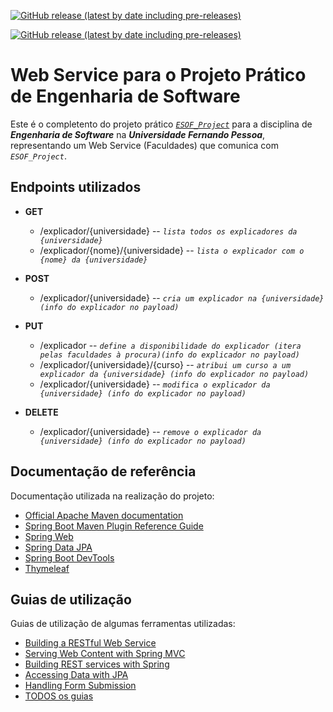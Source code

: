 [![GitHub release (latest by date including pre-releases)](https://img.shields.io/github/v/release/RetlavSource/ESOF_Project_2?color=green&include_prereleases&label=ultima%20vers%C3%A3o&style=plastic)](https://github.com/RetlavSource/ESOF_Project_2/releases)

[![GitHub release (latest by date including pre-releases)](https://img.shields.io/github/v/release/RetlavSource/ESOF_Projecto?color=green&include_prereleases&label=%C3%BAltima%20vers%C3%A3o%20do%20ESOF_Poject&style=plastic)](https://github.com/RetlavSource/ESOF_Project/releases)

# Web Service para o Projeto Prático de Engenharia de Software

Este é o completento do projeto prático [*`ESOF_Project`*](https://github.com/RetlavSource/ESOF_Project) para a disciplina de  ***Engenharia de Software*** na ***Universidade Fernando Pessoa***, representando um Web Service (Faculdades) que comunica com *`ESOF_Project`*.

## Endpoints utilizados
*   **GET**
    *   /explicador/{universidade} -- *`lista todos os explicadores da {universidade}`*
    *   /explicador/{nome}/{universidade} -- *`lista o explicador com o {nome} da {universidade}`*

*   **POST**
    *   /explicador/{universidade} -- *`cria um explicador na {universidade} (info do explicador no payload)`*

*   **PUT**
    *   /explicador -- *`define a disponibilidade do explicador (itera pelas faculdades à procura)(info do explicador no payload)`*
    *   /explicador/{universidade}/{curso} -- *`atribui um curso a um explicador da {universidade} (info do explicador no payload)`*
    *   /explicador/{universidade} -- *`modifica o explicador da {universidade} (info do explicador no payload)`*
    
*   **DELETE**
    *   /explicador/{universidade} -- *`remove o explicador da {universidade} (info do explicador no payload)`*

## Documentação de referência
Documentação utilizada na realização do projeto:
*   [Official Apache Maven documentation](https://maven.apache.org/guides/index.html)
*   [Spring Boot Maven Plugin Reference Guide](https://docs.spring.io/spring-boot/docs/2.2.0.RELEASE/maven-plugin/)
*   [Spring Web](https://docs.spring.io/spring-boot/docs/2.2.0.RELEASE/reference/htmlsingle/#boot-features-developing-web-applications)
*   [Spring Data JPA](https://docs.spring.io/spring-boot/docs/2.2.0.RELEASE/reference/htmlsingle/#boot-features-jpa-and-spring-data)
*   [Spring Boot DevTools](https://docs.spring.io/spring-boot/docs/2.2.0.RELEASE/reference/htmlsingle/#using-boot-devtools)
*   [Thymeleaf](https://docs.spring.io/spring-boot/docs/{bootVersion}/reference/htmlsingle/#boot-features-spring-mvc-template-engines)

## Guias de utilização
Guias de utilização de algumas ferramentas utilizadas:

*   [Building a RESTful Web Service](https://spring.io/guides/gs/rest-service/)
*   [Serving Web Content with Spring MVC](https://spring.io/guides/gs/serving-web-content/)
*   [Building REST services with Spring](https://spring.io/guides/tutorials/bookmarks/)
*   [Accessing Data with JPA](https://spring.io/guides/gs/accessing-data-jpa/)
*   [Handling Form Submission](https://spring.io/guides/gs/handling-form-submission/)
*   [TODOS os guias](https://spring.io/guides/)